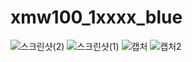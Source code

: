 # xmw100_1xxxx_blue


![스크린샷(2)](https://github.com/k2h2j3/XMW100_bluePlus/assets/74819625/83340884-96a7-4f37-a42d-d472f8df4995)
![스크린샷(1)](https://github.com/k2h2j3/XMW100_bluePlus/assets/74819625/f5329505-6a83-407e-910c-57066bac31d8)
![캡처](https://github.com/k2h2j3/XMW100_bluePlus/assets/74819625/620d6c8e-07fa-42bc-8909-3d11a9486825)
![캡처2](https://github.com/k2h2j3/XMW100_bluePlus/assets/74819625/5ebf542c-eec8-4f3e-8fef-503a821d3d46)

